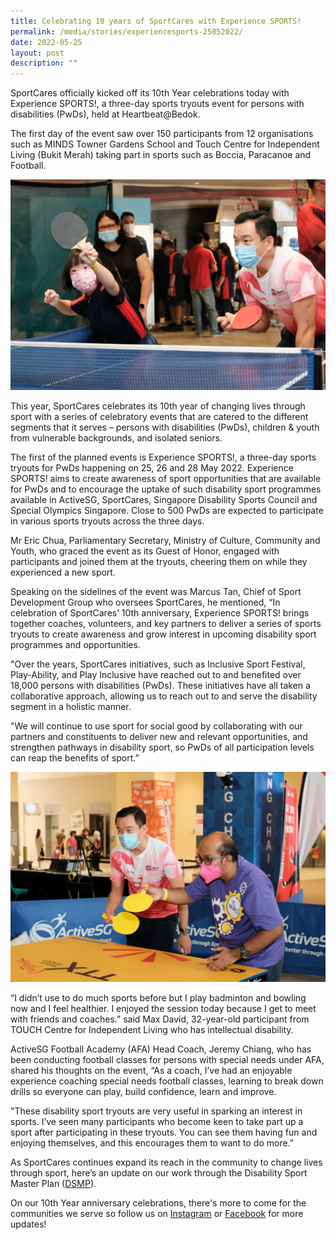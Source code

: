 ```yaml
---
title: Celebrating 10 years of SportCares with Experience SPORTS!
permalink: /media/stories/experiencesports-25052022/
date: 2022-05-25
layout: post
description: ""
---
```

SportCares officially kicked off its 10th Year celebrations today with Experience SPORTS!, a three-day sports tryouts event for persons with disabilities (PwDs), held at Heartbeat@Bedok. 

The first day of the event saw over 150 participants from 12 organisations such as MINDS Towner Gardens School and Touch Centre for Independent Living (Bukit Merah) taking part in sports such as Boccia, Paracanoe  and Football. 

![](/images/ES_25May2022.jpg)

This year, SportCares celebrates its 10th year of changing lives through sport with a series of celebratory events that are catered to the different segments that it serves – persons with disabilities (PwDs), children & youth from vulnerable backgrounds, and isolated seniors.

The first of the planned events is Experience SPORTS!, a three-day sports tryouts for PwDs happening on 25, 26 and 28 May 2022. Experience SPORTS! aims to create awareness of sport opportunities that are available for PwDs and to encourage the uptake of such disability sport programmes available in ActiveSG, SportCares, Singapore Disability Sports Council and Special Olympics Singapore. Close to 500 PwDs are expected to participate in various sports tryouts across the three days. 

Mr Eric Chua, Parliamentary Secretary, Ministry of Culture, Community and Youth, who graced the event as its Guest of Honor, engaged with participants and joined them at the tryouts, cheering them on while they experienced a new sport.  

Speaking on the sidelines of the event was Marcus Tan, Chief of Sport Development Group who oversees SportCares, he mentioned, “In celebration of SportCares’ 10th anniversary, Experience SPORTS! brings together coaches, volunteers, and key partners to deliver a series of sports tryouts to create awareness and grow interest in upcoming disability sport programmes and opportunities. 

"Over the years, SportCares initiatives, such as Inclusive Sport Festival, Play-Ability, and Play Inclusive have reached out to and benefited over 18,000 persons with disabilities (PwDs). These initiatives have all taken a collaborative approach, allowing us to reach out to and serve the disability segment in a holistic manner. 

"We will continue to use sport for social good by collaborating with our partners and constituents to deliver new and relevant opportunities, and strengthen pathways in disability sport, so PwDs of all participation levels can reap the benefits of sport.”

![](/images/ES2_25May2022.jpg)

“I didn’t use to do much sports before but I play badminton and bowling now and I feel healthier. I enjoyed the session today because I get to meet with friends and coaches.” said Max David, 32-year-old participant from TOUCH Centre for Independent Living who has intellectual disability. 

ActiveSG Football Academy (AFA) Head Coach, Jeremy Chiang, who has been conducting football classes for persons with special needs under AFA, shared his thoughts on the event, “As a coach, I’ve had an enjoyable experience coaching special needs football classes, learning to break down drills so everyone can play, build confidence, learn and improve. 

"These disability sport tryouts are very useful in sparking an interest in sports. I’ve seen many participants who become keen to take part up a sport after participating in these tryouts. You can see them having fun and enjoying themselves, and this encourages them to want to do more.”

As SportCares continues expand its reach in the community to change lives through sport, here’s an update on our work through the Disability Sport Master Plan ([DSMP](/files/Update%20on%20DSMP_25%20May%202022.pdf)).

On our 10th Year anniversary celebrations, there's more to come for the communities we serve so follow us on [Instagram](https://www.instagram.com/sportcares/) or [Facebook](https://www.facebook.com/SportCaresSG) for more updates!